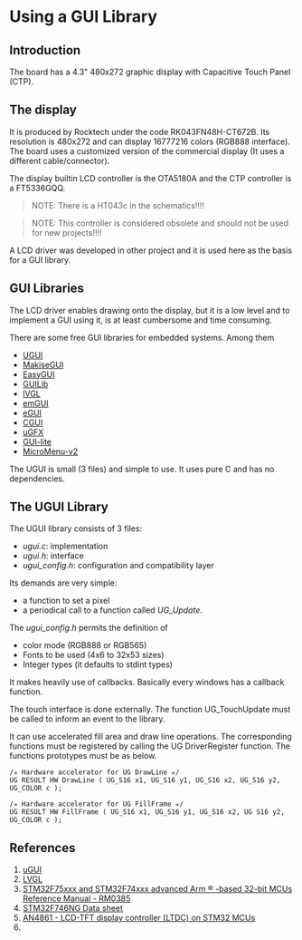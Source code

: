 Using a GUI Library
===================

Introduction
------------

The board has a 4.3" 480x272 graphic display with Capacitive Touch Panel (CTP). 

The display
-----------

It is produced by Rocktech under the code RK043FN48H-CT672B. Its resolution is 480x272 and can
 display 16777216 colors (RGB888 interface). The board uses a customized version of the commercial
 display (It uses a different cable/connector).
 
The display builtin LCD controller is the OTA5180A and the CTP controller is a FT5336GQQ.

> NOTE: There is a HT043c in the schematics!!!!

> NOTE: This controller is considered obsolete and should not be used for new projects!!!!

A LCD driver was developed in other project and it is used here as the basis for a GUI library.

GUI Libraries
-------------

The LCD driver enables drawing onto the display, but it is a low level and to implement a GUI using it, is at least cumbersome and time consuming.

There are some free GUI libraries for embedded systems. Among them

* [UGUI](https://embeddedlightning.com/ugui/)
* [MakiseGUI](https://github.com/SL-RU/MakiseGUI)
* [EasyGUI](https://github.com/MaJerle/EasyGUI)
* [GUILib](https://github.com/Nikolay-Kha/GUILib)
* [lVGL](https://lvgl.io/)
* [emGUI](https://github.com/libEmGUI/emGUI)
* [eGUI](https://github.com/NXPmicro/eGUI)
* [CGUI](http://cgui.sourceforge.net/)
* [uGFX](https://ugfx.io/)
* [GUI-lite](https://github.com/idea4good/GuiLite)
* [MicroMenu-v2](https://github.com/abcminiuser/micromenu-v2)


The UGUI is small (3 files) and simple to use. It uses pure C and has no dependencies.

The UGUI Library
----------------

The UGUI library consists of 3 files:

* *ugui.c*: implementation
* *ugui.h*: interface
* *ugui_config.h*: configuration and compatibility layer

Its demands are very simple:

* a function to set a pixel
* a periodical call to a function called *UG_Update*.

The *ugui_config.h* permits the definition of

* color mode (RGB888 or RGB565)
* Fonts to be used (4x6 to 32x53 sizes)
* Integer types (it defaults to stdint types)

It makes heavily use of callbacks. Basically every windows has a callback function.

The touch interface is done externally. The function UG_TouchUpdate must be called to inform an event to the library.

It can use accelerated fill area and draw line operations. The corresponding functions must be registered by calling the UG DriverRegister function. The functions prototypes must be as below. 

    /✯ Hardware accelerator for UG DrawLine ✯/
    UG RESULT HW DrawLine ( UG_S16 x1, UG_S16 y1, UG_S16 x2, UG_S16 y2, UG_COLOR c );

    /✯ Hardware accelerator for UG FillFrame ✯/
    UG RESULT HW FillFrame ( UG_S16 x1, UG_S16 y1, UG_S16 x2, UG S16 y2, UG_COLOR c );


References
----------
 
1. [uGUI](https://embeddedlightning.com/ugui/)
2. [LVGL](https://lvgl.io/)
1. [STM32F75xxx and STM32F74xxx advanced Arm ® -based 32-bit MCUs Reference Manual - RM0385](https://www.st.com/resource/en/reference_manual/dm00124865-stm32f75xxx-and-stm32f74xxx-advanced-arm-based-32-bit-mcus-stmicroelectronics.pdf)
2. [STM32F746NG Data sheet](https://www.st.com/resource/en/datasheet/stm32f746ng.pdf)
3. [AN4861 - LCD-TFT display controller (LTDC) on STM32 MCUs](https://www.st.com/resource/en/application_note/dm00287603-lcdtft-display-controller-ltdc-on-stm32-mcus-stmicroelectronics.pdf) 
4. 
 
